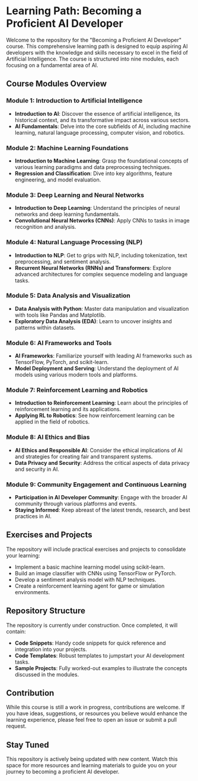 # Learning Path: Becoming a Proficient AI Developer

Welcome to the repository for the "Becoming a Proficient AI Developer" course. This comprehensive learning path is designed to equip aspiring AI developers with the knowledge and skills necessary to excel in the field of Artificial Intelligence. The course is structured into nine modules, each focusing on a fundamental area of AI.

## Course Modules Overview

### Module 1: Introduction to Artificial Intelligence
- **Introduction to AI**: Discover the essence of artificial intelligence, its historical context, and its transformative impact across various sectors.
- **AI Fundamentals**: Delve into the core subfields of AI, including machine learning, natural language processing, computer vision, and robotics.

### Module 2: Machine Learning Foundations
- **Introduction to Machine Learning**: Grasp the foundational concepts of various learning paradigms and data preprocessing techniques.
- **Regression and Classification**: Dive into key algorithms, feature engineering, and model evaluation.

### Module 3: Deep Learning and Neural Networks
- **Introduction to Deep Learning**: Understand the principles of neural networks and deep learning fundamentals.
- **Convolutional Neural Networks (CNNs)**: Apply CNNs to tasks in image recognition and analysis.

### Module 4: Natural Language Processing (NLP)
- **Introduction to NLP**: Get to grips with NLP, including tokenization, text preprocessing, and sentiment analysis.
- **Recurrent Neural Networks (RNNs) and Transformers**: Explore advanced architectures for complex sequence modeling and language tasks.

### Module 5: Data Analysis and Visualization
- **Data Analysis with Python**: Master data manipulation and visualization with tools like Pandas and Matplotlib.
- **Exploratory Data Analysis (EDA)**: Learn to uncover insights and patterns within datasets.

### Module 6: AI Frameworks and Tools
- **AI Frameworks**: Familiarize yourself with leading AI frameworks such as TensorFlow, PyTorch, and scikit-learn.
- **Model Deployment and Serving**: Understand the deployment of AI models using various modern tools and platforms.

### Module 7: Reinforcement Learning and Robotics
- **Introduction to Reinforcement Learning**: Learn about the principles of reinforcement learning and its applications.
- **Applying RL to Robotics**: See how reinforcement learning can be applied in the field of robotics.

### Module 8: AI Ethics and Bias
- **AI Ethics and Responsible AI**: Consider the ethical implications of AI and strategies for creating fair and transparent systems.
- **Data Privacy and Security**: Address the critical aspects of data privacy and security in AI.

### Module 9: Community Engagement and Continuous Learning
- **Participation in AI Developer Community**: Engage with the broader AI community through various platforms and events.
- **Staying Informed**: Keep abreast of the latest trends, research, and best practices in AI.

## Exercises and Projects

The repository will include practical exercises and projects to consolidate your learning:

- Implement a basic machine learning model using scikit-learn.
- Build an image classifier with CNNs using TensorFlow or PyTorch.
- Develop a sentiment analysis model with NLP techniques.
- Create a reinforcement learning agent for game or simulation environments.

## Repository Structure

The repository is currently under construction. Once completed, it will contain:

- **Code Snippets**: Handy code snippets for quick reference and integration into your projects.
- **Code Templates**: Robust templates to jumpstart your AI development tasks.
- **Sample Projects**: Fully worked-out examples to illustrate the concepts discussed in the modules.

## Contribution

While this course is still a work in progress, contributions are welcome. If you have ideas, suggestions, or resources you believe would enhance the learning experience, please feel free to open an issue or submit a pull request.

## Stay Tuned

This repository is actively being updated with new content. Watch this space for more resources and learning materials to guide you on your journey to becoming a proficient AI developer.
